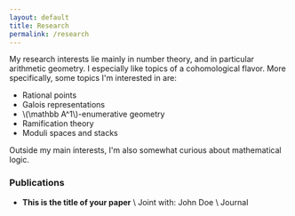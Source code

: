 ```yaml
---
layout: default
title: Research
permalink: /research
---
```

My research interests lie mainly in number theory, and in particular arithmetic geometry. I especially like topics of a cohomological flavor. More specifically, some topics I'm interested in are:

- Rational points
- Galois representations
- \\(\mathbb A^1\\)-enumerative geometry
- Ramification theory
- Moduli spaces and stacks 

Outside my main interests, I'm also somewhat curious about mathematical logic. 

### Publications
- **This is the title of your paper** \\
Joint with: John Doe  \\
Journal